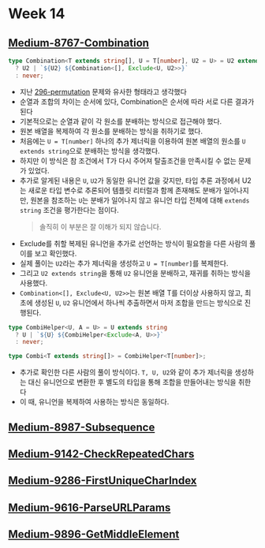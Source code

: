 # Week 14

## [Medium-8767-Combination](./medium/8767-combination.ts)

```ts
type Combination<T extends string[], U = T[number], U2 = U> = U2 extends string
  ? U2 | `${U2} ${Combination<[], Exclude<U, U2>>}`
  : never;
```

- 지난 [296-permutation](./medium/296-permutation.ts) 문제와 유사한 형태라고 생각했다
- 순열과 조합의 차이는 순서에 있다, Combination은 순서에 따라 서로 다른 결과가 된다
- 기본적으로는 순열과 같이 각 원소를 분배하는 방식으로 접근해야 했다.
- 원본 배열을 복제하여 각 원소를 분배하는 방식을 취하기로 했다.
- 처음에는 `U = T[number]` 하나의 추가 제너릭을 이용하여 원본 배열의 원소를 `U extends string`으로 분배하는 방식을 생각했다.
- 하지만 이 방식은 참 조건에서 T가 다시 주어져 탈출조건을 만족시킬 수 없는 문제가 있었다.
- 추가로 알게된 내용은 `U`, `U2`가 동일한 유니언 값을 갖지만, 타입 추론 과정에서 U2는 새로운 타입 변수로 추론되어 템플릿 리터럴과 함께 존재해도 분배가 일어나지만, 원본을 참조하는 `U`는 분배가 일어나지 않고 유니언 타입 전체에 대해 `extends string` 조건을 평가한다는 점이다.
  > 솔직히 이 부분은 잘 이해가 되지 않습니다.
- Exclude를 취할 복제된 유니언을 추가로 선언하는 방식이 필요함을 다른 사람의 풀이를 보고 확인했다.
- 실제 풀이는 `U2`라는 추가 제너릭을 생성하고 `U = T[number]`를 복제한다.
- 그리고 `U2 extends string`을 통해 `U2` 유니언을 분배하고, 재귀를 취하는 방식을 사용했다.
- `Combination<[], Exclude<U, U2>>`는 원본 배열 T를 더이상 사용하지 않고, 최초에 생성된 `U`, `U2` 유니언에서 하나씩 추출하면서 마저 조합을 만드는 방식으로 진행된다.

```ts
type CombiHelper<U, A = U> = U extends string
  ? U | `${U} ${CombiHelper<Exclude<A, U>>}`
  : never;

type Combi<T extends string[]> = CombiHelper<T[number]>;
```

- 추가로 확인한 다른 사람의 풀이 방식이다. `T, U, U2`와 같이 추가 제너릭을 생성하는 대신 유니언으로 변환한 후 별도의 타입을 통해 조합을 만들어내는 방식을 취한다
- 이 때, 유니언을 복제하여 사용하는 방식은 동일하다.

## [Medium-8987-Subsequence](./medium/8987-subsequence.ts)

## [Medium-9142-CheckRepeatedChars](./medium/9142-check-repeated-chars.ts)

## [Medium-9286-FirstUniqueCharIndex](./medium/9286-first-unique-char-index.ts)

## [Medium-9616-ParseURLParams](./medium/9616-parse-url-params.ts)

## [Medium-9896-GetMiddleElement](./medium/9896-get-middle-element.ts)
